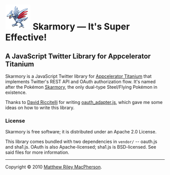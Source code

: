 # ![In-game image of the Pokémon Skarmory](https://github.com/tofumatt/skarmory/raw/master/skarmory.png) Skarmory — It's Super Effective! #

## A JavaScript Twitter Library for Appcelerator Titanium ##

Skarmory is a JavaScript Twitter library for [Appcelerator Titanium](http://www.appcelerator.com/) that implements Twitter's REST API and OAuth authorization flow. It's named after the Pokémon [Skarmory](http://bulbapedia.bulbagarden.net/wiki/Skarmory), the only dual-type Steel/Flying Pokémon in existence.

Thanks to [David Riccitelli](http://ziodave.tumblr.com/) for writing [oauth_adapter.js](http://code.google.com/p/oauth-adapter/), which gave me some ideas on how to write this library.

### License ###

Skarmory is free software; it is distributed under an Apache 2.0 License.

This library comes bundled with two dependencies in `vendor/` -- oauth.js and sha1.js. OAuth is also Apache-licensed; sha1.js is BSD-licensed. See said files for more information.

---

Copyright © 2010 [Matthew Riley MacPherson](http://lonelyvegan.com).
